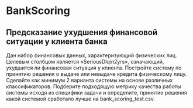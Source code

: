 # BankScoring
## Предсказание ухудшения финансовой ситуации у клиента банка

Дан набор финансовых данных, характеризующий физических лиц. Целевым столбцом является «SeriousDlqin2yrs», означающий, ухудшится ли финансовая ситуация у клиента. Постройте систему по принятию решения о выдаче или невыдаче кредита физическому лицу. Сделайте как минимум 2 варианта системы на основе различных классификаторов. Подберите подходящую метрику качества работы системы исходя из специфики задачи и определите, принятие решения какой системой сработало лучше на bank_scoring_test.csv.
